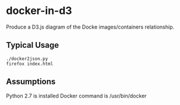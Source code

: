 # docker-in-d3
Produce a D3.js diagram of the Docke images/containers relationship.


## Typical Usage

`./docker2json.py`<br>
`firefox index.html`

## Assumptions

Python 2.7 is installed
Docker command is /usr/bin/docker
